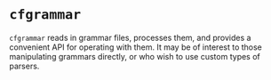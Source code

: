 # `cfgrammar`

`cfgrammar` reads in grammar files, processes them, and provides a convenient
API for operating with them. It may be of interest to those manipulating
grammars directly, or who wish to use custom types of parsers.
